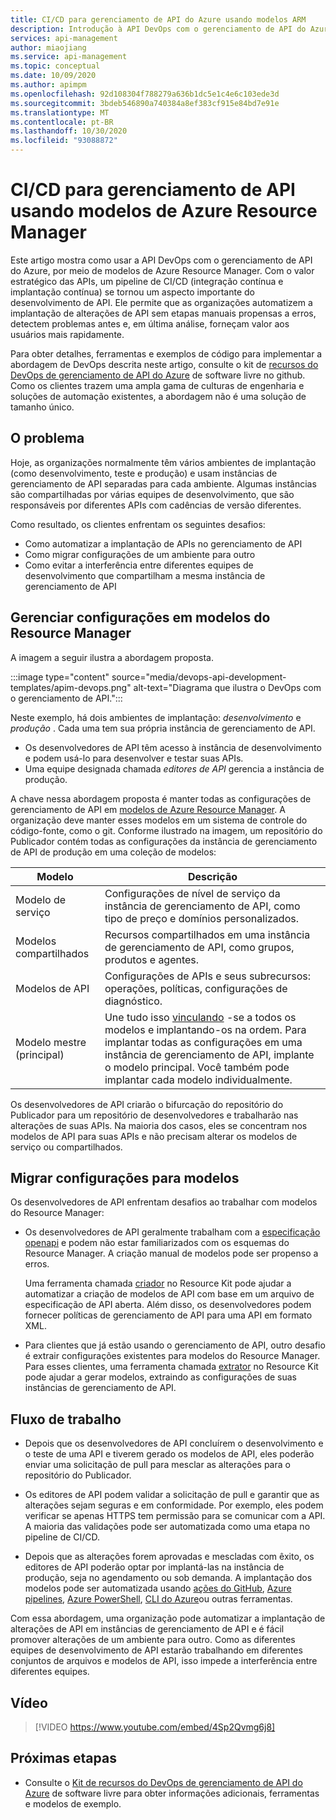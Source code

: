 ```yaml
---
title: CI/CD para gerenciamento de API do Azure usando modelos ARM
description: Introdução à API DevOps com o gerenciamento de API do Azure, usando modelos de Azure Resource Manager para gerenciar implantações de API em um pipeline de CI/CD
services: api-management
author: miaojiang
ms.service: api-management
ms.topic: conceptual
ms.date: 10/09/2020
ms.author: apimpm
ms.openlocfilehash: 92d108304f788279a636b1dc5e1c4e6c103ede3d
ms.sourcegitcommit: 3bdeb546890a740384a8ef383cf915e84bd7e91e
ms.translationtype: MT
ms.contentlocale: pt-BR
ms.lasthandoff: 10/30/2020
ms.locfileid: "93088872"
---
```

# <a name="cicd-for-api-management-using-azure-resource-manager-templates"></a>CI/CD para gerenciamento de API usando modelos de Azure Resource Manager

Este artigo mostra como usar a API DevOps com o gerenciamento de API do Azure, por meio de modelos de Azure Resource Manager. Com o valor estratégico das APIs, um pipeline de CI/CD (integração contínua e implantação contínua) se tornou um aspecto importante do desenvolvimento de API. Ele permite que as organizações automatizem a implantação de alterações de API sem etapas manuais propensas a erros, detectem problemas antes e, em última análise, forneçam valor aos usuários mais rapidamente. 

Para obter detalhes, ferramentas e exemplos de código para implementar a abordagem de DevOps descrita neste artigo, consulte o kit de [recursos do DevOps de gerenciamento de API do Azure](https://github.com/Azure/azure-api-management-devops-resource-kit) de software livre no github. Como os clientes trazem uma ampla gama de culturas de engenharia e soluções de automação existentes, a abordagem não é uma solução de tamanho único.

## <a name="the-problem"></a>O problema

Hoje, as organizações normalmente têm vários ambientes de implantação (como desenvolvimento, teste e produção) e usam instâncias de gerenciamento de API separadas para cada ambiente. Algumas instâncias são compartilhadas por várias equipes de desenvolvimento, que são responsáveis por diferentes APIs com cadências de versão diferentes.

Como resultado, os clientes enfrentam os seguintes desafios:

* Como automatizar a implantação de APIs no gerenciamento de API
* Como migrar configurações de um ambiente para outro
* Como evitar a interferência entre diferentes equipes de desenvolvimento que compartilham a mesma instância de gerenciamento de API

## <a name="manage-configurations-in-resource-manager-templates"></a>Gerenciar configurações em modelos do Resource Manager

A imagem a seguir ilustra a abordagem proposta. 

:::image type="content" source="media/devops-api-development-templates/apim-devops.png" alt-text="Diagrama que ilustra o DevOps com o gerenciamento de API.":::

Neste exemplo, há dois ambientes de implantação: *desenvolvimento* e *produção* . Cada uma tem sua própria instância de gerenciamento de API. 

* Os desenvolvedores de API têm acesso à instância de desenvolvimento e podem usá-lo para desenvolver e testar suas APIs. 
* Uma equipe designada chamada *editores de API* gerencia a instância de produção.

A chave nessa abordagem proposta é manter todas as configurações de gerenciamento de API em [modelos de Azure Resource Manager](../azure-resource-manager/resource-group-authoring-templates.md). A organização deve manter esses modelos em um sistema de controle do código-fonte, como o git. Conforme ilustrado na imagem, um repositório do Publicador contém todas as configurações da instância de gerenciamento de API de produção em uma coleção de modelos:

|Modelo  |Descrição  |
|---------|---------|
|Modelo de serviço     | Configurações de nível de serviço da instância de gerenciamento de API, como tipo de preço e domínios personalizados.         |
|Modelos compartilhados     |  Recursos compartilhados em uma instância de gerenciamento de API, como grupos, produtos e agentes.    |
|Modelos de API     |  Configurações de APIs e seus subrecursos: operações, políticas, configurações de diagnóstico.        |
|Modelo mestre (principal)     |   Une tudo isso [vinculando](../azure-resource-manager/resource-group-linked-templates.md) -se a todos os modelos e implantando-os na ordem. Para implantar todas as configurações em uma instância de gerenciamento de API, implante o modelo principal. Você também pode implantar cada modelo individualmente.       |

Os desenvolvedores de API criarão o bifurcação do repositório do Publicador para um repositório de desenvolvedores e trabalharão nas alterações de suas APIs. Na maioria dos casos, eles se concentram nos modelos de API para suas APIs e não precisam alterar os modelos de serviço ou compartilhados.

## <a name="migrate-configurations-to-templates"></a>Migrar configurações para modelos
Os desenvolvedores de API enfrentam desafios ao trabalhar com modelos do Resource Manager:

* Os desenvolvedores de API geralmente trabalham com a [especificação openapi](https://github.com/OAI/OpenAPI-Specification) e podem não estar familiarizados com os esquemas do Resource Manager. A criação manual de modelos pode ser propenso a erros. 

   Uma ferramenta chamada [criador](https://github.com/Azure/azure-api-management-devops-resource-kit/blob/master/src/APIM_ARMTemplate/README.md#Creator) no Resource Kit pode ajudar a automatizar a criação de modelos de API com base em um arquivo de especificação de API aberta. Além disso, os desenvolvedores podem fornecer políticas de gerenciamento de API para uma API em formato XML. 

* Para clientes que já estão usando o gerenciamento de API, outro desafio é extrair configurações existentes para modelos do Resource Manager. Para esses clientes, uma ferramenta chamada [extrator](https://github.com/Azure/azure-api-management-devops-resource-kit/blob/master/src/APIM_ARMTemplate/README.md#extractor) no Resource Kit pode ajudar a gerar modelos, extraindo as configurações de suas instâncias de gerenciamento de API.  

## <a name="workflow"></a>Fluxo de trabalho

* Depois que os desenvolvedores de API concluírem o desenvolvimento e o teste de uma API e tiverem gerado os modelos de API, eles poderão enviar uma solicitação de pull para mesclar as alterações para o repositório do Publicador. 

* Os editores de API podem validar a solicitação de pull e garantir que as alterações sejam seguras e em conformidade. Por exemplo, eles podem verificar se apenas HTTPS tem permissão para se comunicar com a API. A maioria das validações pode ser automatizada como uma etapa no pipeline de CI/CD.

* Depois que as alterações forem aprovadas e mescladas com êxito, os editores de API poderão optar por implantá-las na instância de produção, seja no agendamento ou sob demanda. A implantação dos modelos pode ser automatizada usando [ações do GitHub](https://github.com/Azure/apimanagement-devops-samples), [Azure pipelines](/azure/devops/pipelines), [Azure PowerShell](../azure-resource-manager/templates/deploy-powershell.md), [CLI do Azure](../azure-resource-manager/templates/deploy-cli.md)ou outras ferramentas.


Com essa abordagem, uma organização pode automatizar a implantação de alterações de API em instâncias de gerenciamento de API e é fácil promover alterações de um ambiente para outro. Como as diferentes equipes de desenvolvimento de API estarão trabalhando em diferentes conjuntos de arquivos e modelos de API, isso impede a interferência entre diferentes equipes.

## <a name="video"></a>Vídeo

> [!VIDEO https://www.youtube.com/embed/4Sp2Qvmg6j8]

## <a name="next-steps"></a>Próximas etapas

- Consulte o [Kit de recursos do DevOps de gerenciamento de API do Azure](https://github.com/Azure/azure-api-management-devops-resource-kit) de software livre para obter informações adicionais, ferramentas e modelos de exemplo.